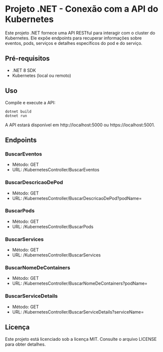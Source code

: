 # Projeto .NET - Conexão com a API do Kubernetes

Este projeto .NET fornece uma API RESTful para interagir com o cluster do Kubernetes. Ele expõe endpoints para recuperar informações sobre eventos, pods, serviços e detalhes específicos do pod e do serviço.

## Pré-requisitos
* .NET 8 SDK
* Kubernetes (local ou remoto)


## Uso
Compile e execute a API:


```
dotnet build
dotnet run
```

A API estará disponível em http://localhost:5000 ou https://localhost:5001.

## Endpoints

### BuscarEventos
* Método: GET
* URL: /KubernetesController/BuscarEventos


### BuscarDescricaoDePod
* Método: GET
* URL: /KubernetesController/BuscarDescricaoDePod?podName=<podName>

### BuscarPods
* Método: GET
* URL: /KubernetesController/BuscarPods

### BuscarServices
* Método: GET
* URL: /KubernetesController/BuscarServices

### BuscarNomeDeContainers
* Método: GET
* URL: /KubernetesController/BuscarNomeDeContainers?podName=<podName>

### BuscarServiceDetails
* Método: GET
* URL: /KubernetesController/BuscarServiceDetails?serviceName=<serviceName>


## Licença
Este projeto está licenciado sob a licença MIT. Consulte o arquivo LICENSE para obter detalhes.
